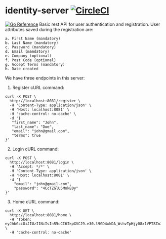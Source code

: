 # identity-server [![CircleCI](https://circleci.com/gh/riyadennis/identity-server.svg?style=svg)](https://circleci.com/gh/riyadennis/identity-server)
[![Go Reference](https://pkg.go.dev/badge/github.com/riyadennis/identity-server.svg)](https://pkg.go.dev/github.com/riyadennis/identity-server)
Basic rest API for user authentication and registration.
User attributes saved during the registration are:

    a. First Name (mandatory)
    b. Last Name (mandatory)
    c. Password (mandatory)
    d. Email (mandatory)
    e. Company (optional)
    f. Post Code (optional)
    g. Accept Terms (mandatory)
    h. Date created

We have three endpoints in this server:
1) Register cURL command:
 ```
curl -X POST \
   http://localhost:8081/register \
   -H 'Content-Type: application/json' \
   -H 'Host: localhost:8081' \
   -H 'cache-control: no-cache' \
   -d '{
 	"first_name": "John",
 	"last_name": "Doe",
 	"email": "john@gmail.com",
 	"terms": true
 }'
```

2) Login cURL command: 

```
curl -X POST \
  http://localhost:8081/login \
  -H 'Accept: */*' \
  -H 'Content-Type: application/json' \
  -H 'Host: localhost:8081' \
  -d '{
	"email": "john@gmail.com",
	"password": "4CcTZGlU5MnkE0y"
}'
```

3) Home cURL command:

```
curl -X GET \
  http://localhost:8081/home \
  -H 'Token: eyJhbGciOiJIUzI1NiIsInR5cCI6IkpXVCJ9.e30.l9GD4xkDA_WshvTpHjy08x1VPT8ZnJA9gXpH3CBlIOU' \
  -H 'cache-control: no-cache'
```
